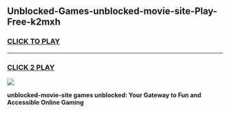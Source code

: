 
## Unblocked-Games-unblocked-movie-site-Play-Free-k2mxh
<h3>
<a href="https://premium76.site?title=unblocked-movie-site&ref=19M">CLICK TO PLAY</a></h3>
<hr>

<h3>
<a href="https://premium76.site?title=unblocked-movie-site&ref=19M">CLICK 2 PLAY</a>
  
</h3>

<a href="https://premium76.site?title=unblocked-movie-site&ref=19M"><img src="https://clearcache.store/games.png"></a>


**unblocked-movie-site games unblocked: Your Gateway to Fun and Accessible Online Gaming**
